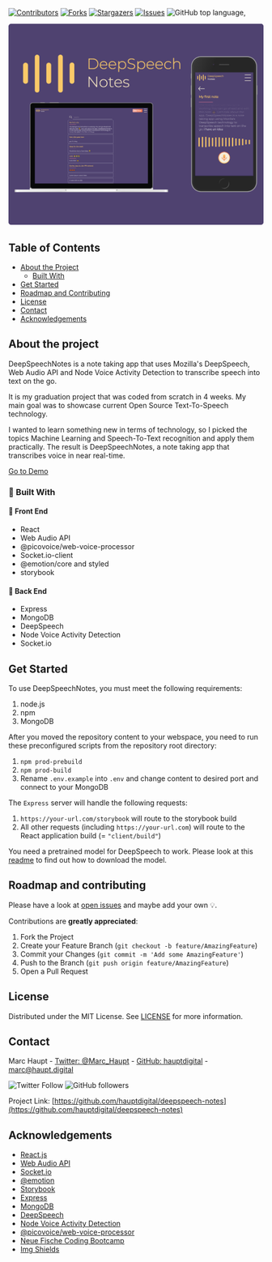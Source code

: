 [![Contributors][contributors-shield]][contributors-url]
[![Forks][forks-shield]][forks-url]
[![Stargazers][stars-shield]][stars-url]
[![Issues][issues-shield]][issues-url]
![GitHub top language,](https://img.shields.io/github/languages/top/hauptdigital/deepspeech-notes?style=flat-square)

[![DeepSpeechNotes Screen Shot][product-screenshot]](https://deepspeech.haupt.digital)

## Table of Contents

- [About the Project](#about-the-project)
  - [Built With](#built-with)
- [Get Started](#get-started)
- [Roadmap and Contributing](#roadmap-and-contributing)
- [License](#license)
- [Contact](#contact)
- [Acknowledgements](#acknowledgements)

## About the project

DeepSpeechNotes is a note taking app that uses Mozilla's DeepSpeech, Web Audio API and Node Voice Activity Detection to transcribe speech into text on the go.

It is my graduation project that was coded from scratch in 4 weeks. My main goal was to showcase current Open Source Text-To-Speech technology.

I wanted to learn something new in terms of technology, so I picked the topics Machine Learning and Speech-To-Text recognition and apply them practically. The result is DeepSpeechNotes, a note taking app that transcribes voice in near real-time.

[Go to Demo](https://deepspeech-notes.haupt.digital)

### 🚀 Built With

#### 💅 Front End

- React
- Web Audio API
- @picovoice/web-voice-processor
- Socket.io-client
- @emotion/core and styled
- storybook

#### 🧱 Back End

- Express
- MongoDB
- DeepSpeech
- Node Voice Activity Detection
- Socket.io

## Get Started

To use DeepSpeechNotes, you must meet the following requirements:

1. node.js
2. npm
3. MongoDB

After you moved the repository content to your webspace, you need to run these preconfigured scripts from the repository root directory:

1. `npm prod-prebuild`
2. `npm prod-build`
3. Rename `.env.example` into `.env` and change content to desired port and connect to your MongoDB

The `Express` server will handle the following requests:

1. `https://your-url.com/storybook` will route to the storybook build
2. All other requests (including `https://your-url.com`) will route to the React application build (= `"client/build"`)

You need a pretrained model for DeepSpeech to work. Please look at this [readme](src/model/README.md) to find out how to download the model.

## Roadmap and contributing

Please have a look at [open issues](https://github.com/hauptdigital/deepspeech-notes/issues) and maybe add your own 💡.

Contributions are **greatly appreciated**:

1. Fork the Project
2. Create your Feature Branch (`git checkout -b feature/AmazingFeature`)
3. Commit your Changes (`git commit -m 'Add some AmazingFeature'`)
4. Push to the Branch (`git push origin feature/AmazingFeature`)
5. Open a Pull Request

## License

Distributed under the MIT License. See [LICENSE](LICENSE.txt) for more information.

## Contact

Marc Haupt - [Twitter: @Marc_Haupt](https://twitter.com/Marc_Haupt) - [GitHub: hauptdigital](https://github.com/hauptdigital) - marc@haupt.digital

![Twitter Follow](https://img.shields.io/twitter/follow/Marc_Haupt?style=social)
![GitHub followers](https://img.shields.io/github/followers/hauptdigital?style=social)

Project Link: [https://github.com/hauptdigital/deepspeech-notes](https://github.com/hauptdigital/deepspeech-notes)

## Acknowledgements

- [React.js](https://reactjs.org/)
- [Web Audio API](https://developer.mozilla.org/en-US/docs/Web/API/Web_Audio_API)
- [Socket.io](https://socket.io/)
- [@emotion](https://emotion.sh/docs/introduction)
- [Storybook](https://storybook.js.org)
- [Express](https://expressjs.com)
- [MongoDB](https://www.mongodb.com)
- [DeepSpeech](https://github.com/mozilla/DeepSpeech)
- [Node Voice Activity Detection](https://github.com/snirpo/node-vad)
- [@picovoice/web-voice-processor](https://github.com/Picovoice/web-voice-processor)
- [Neue Fische Coding Bootcamp](https://www.neuefische.de/)
- [Img Shields](https://shields.io)

<!-- MARKDOWN LINKS & IMAGES -->

[contributors-shield]: https://img.shields.io/github/contributors/hauptdigital/deepspeech-notes.svg?style=flat-square
[contributors-url]: https://github.com/hauptdigital/deepspeech-notes/graphs/contributors
[forks-shield]: https://img.shields.io/github/forks/hauptdigital/deepspeech-notes.svg?style=flat-square
[forks-url]: https://github.com/hauptdigital/deepspeech-notes/network/members
[stars-shield]: https://img.shields.io/github/stars/hauptdigital/deepspeech-notes.svg?style=flat-square
[stars-url]: https://github.com/hauptdigital/deepspeech-notes/stargazers
[issues-shield]: https://img.shields.io/github/issues/hauptdigital/deepspeech-notes.svg?style=flat-square
[issues-url]: https://github.com/hauptdigital/deepspeech-notes/issues
[license-shield]: https://img.shields.io/github/license/hauptdigital/deepspeech-notes.svg?style=flat-square
[license-url]: https://github.com/hauptdigital/deepspeech-notes/blob/master/LICENSE.txt
[product-screenshot]: docs/screenshot.png
